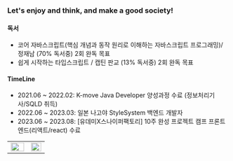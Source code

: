 ### Let's enjoy and think, and make a good society!

#### 독서
- 코어 자바스크립트(핵심 개념과 동작 원리로 이해하는 자바스크립트 프로그래밍)/ 정재남 (70% 독서중) 2회 완독 목표
- 쉽게 시작하는 타입스크립트 / 캡틴 판교 (13% 독서중) 2회 완독 목표

#### TimeLine
- 2021.06 ~ 2022.02: K-move Java Developer 양성과정 수료 (정보처리기사/SQLD 취득)
- 2022.06 ~ 2023.03: 일본 나고야 StyleSystem 백엔드 개발자
- 2023.06 ~ 2023.08: [유데미X스나이퍼팩토리] 10주 완성 프로젝트 캠프 프론트엔드(리액트/react) 수료

<table><tr><td valign="top" width="54%">
  <img src="https://github-readme-stats.vercel.app/api?username=leeyulgok&show_icons=true&theme=react&count_private=true&hide_border=true" align="left" style="width: 100%" />
</td><td valign="top" width="46%">
  <img src="https://github-readme-stats.vercel.app/api/top-langs/?username=leeyulgok&hide_border=true&layout=compact&theme=react" align="left" style="width: 100%" />
</td></tr></table>
